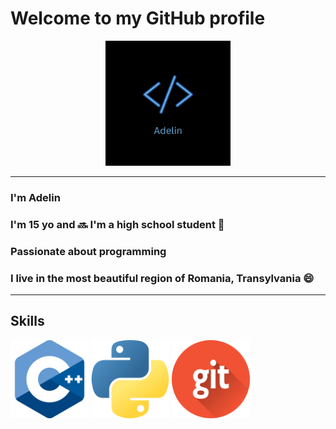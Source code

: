 # Welcome to my GitHub profile
<p align="center">
<img src="Adelin.png" width="200" height="200" /> 
</p>
  
___________________________________________________

### I'm Adelin
### I'm 15 yo and 🔜 I'm a high school student 📖
### Passionate about programming
### I live in the most beautiful region of Romania, Transylvania 😄

___________________________________________________

## Skills
<img src="c++.png" width="125" height="125" /> <img src="python.png" width="125" height="125" /> <img src="git.png" width="125" height="125" /> 
